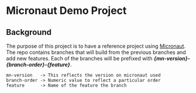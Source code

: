 # Micronaut Demo Project
## Background
The purpose of this project is to have a reference project using [Micronaut](https://micronaut.io). 
The repo contains branches that will build from the previous branches and add new features. Each
of the branches will be prefixed with _**{mn-version}-{branch-order}-{feature}**_.

```
mn-version   -> This reflects the version on micronaut used
branch-order -> Numeric value to reflect a particular order
feature      -> Name of the feature the branch
```